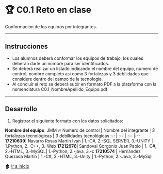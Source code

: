 ﻿# :trophy: C0.1 Reto en clase

Conformación de los equipos por integrantes.
___

## Instrucciones

- Los alumnos deberá conformar los equipos de trabajo, los cuales deberán darle un nombre para ser identificados.
- Se deberá realizar un listado indicando el nombre del equipo, numero de control, nombre completo asi como 3 fortalezas y 3 debilidades que considere dentro del campo de la tecnología.
- Al concluir el reto se deberá subir en formato PDF a la plataforma con la nomenclatura C0.1_NombreApellido_Equipo.pdf

___

## Desarrollo

1. Registrar el siguiente formato con los datos solicitados:

**Nombre del equipo**: JMM :fire:
Numero de control | Nombre del integrante | 3 fortalezas tecnológicas | 3 debilidades tecnológicas
:-: | :-- | :-- |:--
**17210609**| Navarro Rosas Martin Ivan  | 1.-C#, 2.-SQL SERVER, 3.-UNITY | 1.Python, 2.-C++, 3.-Web
**17212976**| Sandoval Gorgonio Juan Pablo  | 1.-C#, 2.-HTML, 3.-MySQL| 1.-Python, 2.-java, 3.-c
**17210574** | Hernández Quezada Martín | 1.-C#, 2.-HTML, 3.-Unity | 1.-Python, 2.-Java, 3.-MySql


:house: [Ir a inicio](/readme.md)
<!--stackedit_data:
eyJoaXN0b3J5IjpbMTc3MjM2MzA3MiwxMDA0NjQwMDcyLDgxMT
MxMzg0Ml19
-->
